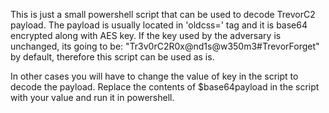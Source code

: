 This is just a small powershell script that can be used to decode TrevorC2 payload. The payload is usually located in 'oldcss=<payload>' tag and it is base64 encrypted along with AES key. If the key used by the adversary is unchanged, its going to be: "Tr3v0rC2R0x@nd1s@w350m3#TrevorForget" by default, therefore this script can be used as is.


In other cases you will have to change the value of key in the script to decode the payload. Replace the contents of $base64payload in the script with your value and run it in powershell.
